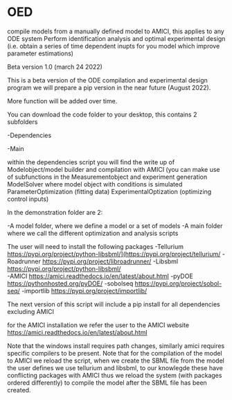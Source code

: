 # OED
compile models from a manually defined model to AMICI, this applies to any ODE system
Perform identification analysis and optimal experimental design (i.e. obtain a series of time dependent inupts for you model which improve parameter estimations)

Beta version 1.0 (march 24 2022)

This is a beta version of the ODE compilation and experimental design program 
we will prepare a pip version in the near future (August 2022). 

More function will be added over time.

You can download the code folder to your desktop, this contains 2 subfolders

-Dependencies 

-Main

within the dependencies script you will find the write up of
	Modelobject/model builder and compilation with AMICI (you can make use of subfunctions in the 
	Measurementobject and experiment generation
	ModelSolver where model object with conditions is simulated
	ParameterOptimization (fitting data)
	ExperimentalOptization (optimizing control inputs)
	
In the demonstration folder are 2:

-A model folder, where we define a model or a set of models
-A main folder where we call the different optimization and analysis scripts

The user will need to install the following packages
-Tellurium  https://pypi.org/project/python-libsbml/](https://pypi.org/project/tellurium/
-Roadrunner https://pypi.org/project/libroadrunner/
-Libsbml    https://pypi.org/project/python-libsbml/    
-AMICI      https://amici.readthedocs.io/en/latest/about.html
-pyDOE      https://pythonhosted.org/pyDOE/ 
-sobolseq   https://pypi.org/project/sobol-seq/ 
-importlib  https://pypi.org/project/importlib/

The next version of this script will include a pip install for all dependencies excluding AMICI

for the AMICI installation we refer the user to the AMICI website https://amici.readthedocs.io/en/latest/about.html

Note that the windows install requires path changes, similarly amici requires specific compilers to be present.
Note that for the compilation of the model to AMICI we reload the script, when we create the SBML file from the model the user defines we use tellurium and libsbml, to our knowlegde these have conflicting packages with AMICI thus we reload the system (with packages ordered differently) to compile the model after the SBML file has been created.  


